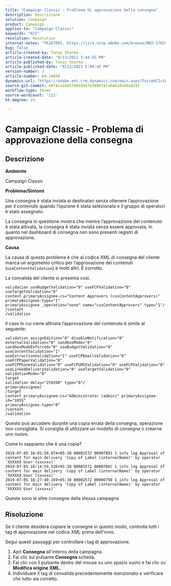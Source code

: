 ```yaml
---
title: "Campaign Classic - Problema di approvazione della consegna"
description: Descrizione
solution: Campaign
product: Campaign
applies-to: "Campaign Classic"
keywords: "KCS"
resolution: Resolution
internal-notes: "TK187092, https://jira.corp.adobe.com/browse/NEO-17029"
bug: false
article-created-by: Tanay Sharma .
article-created-date: "9/13/2022 3:44:55 PM"
article-published-by: Tanay Sharma .
article-published-date: "9/13/2022 5:04:45 PM"
version-number: 3
article-number: KA-14656
dynamics-url: "https://adobe-ent.crm.dynamics.com/main.aspx?forceUCI=1&pagetype=entityrecord&etn=knowledgearticle&id=abbbd300-7b33-ed11-9db1-002248086735"
source-git-commit: e8f4ca2dd578944d4fe399074fab461de88ad247
workflow-type: tm+mt
source-wordcount: '212'
ht-degree: 2%

---
```


# Campaign Classic - Problema di approvazione della consegna

## Descrizione


<b>Ambiente</b>

Campaign Classic



<b>Problema/Sintomi</b>

Una consegna è stata inviata ai destinatari senza ottenere l’approvazione per il contenuto quando l’opzione è stata selezionata e il gruppo di operatori è stato assegnato.

La consegna in questione mostra che mentre l’approvazione del contenuto è stata attivata, la consegna è stata inviata senza essere approvata, in quanto nel dashboard di consegna non sono presenti registri di approvazione.



<b>Causa</b>

La causa di questo problema è che al codice XML di consegna del cliente manca un argomento critico per l’approvazione dei contenuti (`useContentValidation`) e molti altri. È corrotto.

La convalida del cliente si presenta così.




```
validation useBudgetValidation="0" useFCPValidation="0" useTargetValidation="0"
content primaryAssignee-cs="Content Approvers (cusContentApprovers)" primaryAssignee-type="1"
primaryAssignee _operation="none" name="cusContentApprovers" type="1"/
/content
/validation
```




Il caso in cui viene attivata l’approvazione del contenuto è simile al seguente:




```
validation assignEdition="0" disableNotification="0" externalValidation="0" sandboxMode="0"
sandboxModeEnforced="0" useBudgetValidation="0" useContentValidation="1"
useExtractionValidation="1" useFCPEmailValidation="0" useFCPPaperValidation="0"
useFCPPhoneValidation="0" useFCPSMSValidation="0" useFCPValidation="0"
useLinkedDeliveryValidation="0" useTargetValidation="0" validationMode="0"
target
validation delay="259200" type="0"/
primaryAssignee/
/target
content primaryAssignee-cs="Administrator (admin)" primaryAssignee-id="1055"
primaryAssignee-type="0"
/content
/validation
```




Questo può accadere durante una copia errata della consegna, operazione non consigliata. Si consiglia di utilizzare un modello di consegna o crearne uno nuovo.

Come lo sappiamo che è una copia?




```
2019-07-05 16:01:59.874+05:30 00002572 00007893 1 info log Approval of content for main delivery 'Copy of Label (internalName)' by operator 'XXXXXX User (xxxxxx)'
2019-07-05 16:14:59.526+05:30 00002572 00007D6C 1 info log Approval of content for main delivery 'Copy of Label (internalName)' by operator 'XXXXXX User (xxxxxx)'
2019-07-05 16:27:40.169+05:30 00002572 00000798 1 info log Approval of content for main delivery 'Copy of Label (internalName)' by operator 'XXXXXX User (xxxxxx)'
```




Queste sono le altre consegne della stessa campagna


## Risoluzione


Se il cliente desidera copiare le consegne in questo modo, controlla tutti i tag di approvazione nel codice XML prima dell’invio.

Segui questi passaggi per controllare i tag di approvazione.

1. Apri <b>Consegna</b> all&#39;interno della campagna.
2. Fai clic sul pulsante <b>Consegna </b>scheda<b>.</b>
3. Fai clic con il pulsante destro del mouse su uno spazio vuoto e fai clic su <b>Modifica origine XML.</b>
4. Individuare il tag di convalida precedentemente menzionato e verificare che tutto sia corretto.



